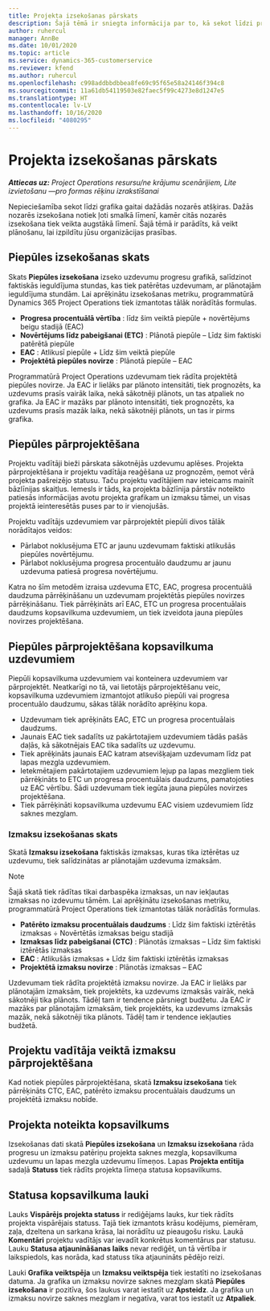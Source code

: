 ```yaml
---
title: Projekta izsekošanas pārskats
description: Šajā tēmā ir sniegta informācija par to, kā sekot līdzi projekta progresam un izmaksu patēriņam.
author: ruhercul
manager: AnnBe
ms.date: 10/01/2020
ms.topic: article
ms.service: dynamics-365-customerservice
ms.reviewer: kfend
ms.author: ruhercul
ms.openlocfilehash: c998addbbdbbea8fe69c95f65e58a24146f394c8
ms.sourcegitcommit: 11a61db54119503e82faec5f99c4273e8d1247e5
ms.translationtype: HT
ms.contentlocale: lv-LV
ms.lasthandoff: 10/16/2020
ms.locfileid: "4080295"
---
```

# <a name="project-tracking-overview"></a>Projekta izsekošanas pārskats

_**Attiecas uz:** Project Operations resursu/ne krājumu scenārijiem, Lite izvietošanu —pro formas rēķinu izrakstīšanai_

Nepieciešamība sekot līdzi grafika gaitai dažādās nozarēs atšķiras. Dažās nozarēs izsekošana notiek ļoti smalkā līmenī, kamēr citās nozarēs izsekošana tiek veikta augstākā līmenī. Šajā tēmā ir parādīts, kā veikt plānošanu, lai izpildītu jūsu organizācijas prasības.

## <a name="effort-tracking-view"></a>Piepūles izsekošanas skats

Skats **Piepūles izsekošana** izseko uzdevumu progresu grafikā, salīdzinot faktiskās ieguldījuma stundas, kas tiek patērētas uzdevumam, ar plānotajām ieguldījuma stundām. Lai aprēķinātu izsekošanas metriku, programmatūrā Dynamics 365 Project Operations tiek izmantotas tālāk norādītās formulas.

- **Progresa procentuālā vērtība** : līdz šim veiktā piepūle + novērtējums beigu stadijā (EAC) 
- **Novērtējums līdz pabeigšanai (ETC)** : Plānotā piepūle – Līdz šim faktiski patērētā piepūle 
- **EAC** : Atlikusī piepūle + Līdz šim veiktā piepūle 
- **Projektētā piepūles novirze** : Plānotā piepūle – EAC

Programmatūrā Project Operations uzdevumam tiek rādīta projektētā piepūles novirze. Ja EAC ir lielāks par plānoto intensitāti, tiek prognozēts, ka uzdevums prasīs vairāk laika, nekā sākotnēji plānots, un tas atpaliek no grafika. Ja EAC ir mazāks par plānoto intensitāti, tiek prognozēts, ka uzdevums prasīs mazāk laika, nekā sākotnēji plānots, un tas ir pirms grafika.

## <a name="reprojecting-effort"></a>Piepūles pārprojektēšana

Projektu vadītāji bieži pārskata sākotnējās uzdevumu aplēses. Projekta pārprojektēšana ir projektu vadītāja reaģēšana uz prognozēm, ņemot vērā projekta pašreizējo statusu. Taču projektu vadītājiem nav ieteicams mainīt bāzlīnijas skaitļus. Iemesls ir tāds, ka projekta bāzlīnija pārstāv noteikto patiesās informācijas avotu projekta grafikam un izmaksu tāmei, un visas projektā ieinteresētās puses par to ir vienojušās.

Projektu vadītājs uzdevumiem var pārprojektēt piepūli divos tālāk norādītajos veidos:

- Pārlabot noklusējuma ETC ar jaunu uzdevumam faktiski atlikušās piepūles novērtējumu. 
- Pārlabot noklusējuma progresa procentuālo daudzumu ar jaunu uzdevuma patiesā progresa novērtējumu.

Katra no šīm metodēm izraisa uzdevuma ETC, EAC, progresa procentuālā daudzuma pārrēķināšanu un uzdevumam projektētās piepūles novirzes pārrēķināšanu. Tiek pārrēķināts arī EAC, ETC un progresa procentuālais daudzums kopsavilkuma uzdevumiem, un tiek izveidota jauna piepūles novirzes projektēšana.

## <a name="reprojection-of-effort-on-summary-tasks"></a>Piepūles pārprojektēšana kopsavilkuma uzdevumiem

Piepūli kopsavilkuma uzdevumiem vai konteinera uzdevumiem var pārprojektēt. Neatkarīgi no tā, vai lietotājs pārprojektēšanu veic, kopsavilkuma uzdevumiem izmantojot atlikušo piepūli vai progresa procentuālo daudzumu, sākas tālāk norādīto aprēķinu kopa.

- Uzdevumam tiek aprēķināts EAC, ETC un progresa procentuālais daudzums.
- Jaunais EAC tiek sadalīts uz pakārtotajiem uzdevumiem tādās pašās daļās, kā sākotnējais EAC tika sadalīts uz uzdevumu.
- Tiek aprēķināts jaunais EAC katram atsevišķajam uzdevumam līdz pat lapas mezgla uzdevumiem. 
- Ietekmētajiem pakārtotajiem uzdevumiem lejup pa lapas mezgliem tiek pārrēķināts to ETC un progresa procentuālais daudzums, pamatojoties uz EAC vērtību. Šādi uzdevumam tiek iegūta jauna piepūles novirzes projektēšana. 
- Tiek pārrēķināti kopsavilkuma uzdevumu EAC visiem uzdevumiem līdz saknes mezglam.

### <a name="cost-tracking-view"></a>Izmaksu izsekošanas skats 

Skatā **Izmaksu izsekošana** faktiskās izmaksas, kuras tika iztērētas uz uzdevumu, tiek salīdzinātas ar plānotajām uzdevuma izmaksām. 

> [!NOTE]
> Šajā skatā tiek rādītas tikai darbaspēka izmaksas, un nav iekļautas izmaksas no izdevumu tāmēm. Lai aprēķinātu izsekošanas metriku, programmatūrā Project Operations tiek izmantotas tālāk norādītās formulas.

- **Patērēto izmaksu procentuālais daudzums** : Līdz šim faktiski iztērētās izmaksas ÷ Novērtētās izmaksas beigu stadijā
- **Izmaksas līdz pabeigšanai (CTC)** : Plānotās izmaksas – Līdz šim faktiski iztērētās izmaksas
- **EAC** : Atlikušās izmaksas + Līdz šim faktiski iztērētās izmaksas
- **Projektētā izmaksu novirze** : Plānotās izmaksas – EAC

Uzdevumam tiek rādīta projektētā izmaksu novirze. Ja EAC ir lielāks par plānotajām izmaksām, tiek projektēts, ka uzdevums izmaksās vairāk, nekā sākotnēji tika plānots. Tādēļ tam ir tendence pārsniegt budžetu. Ja EAC ir mazāks par plānotajām izmaksām, tiek projektēts, ka uzdevums izmaksās mazāk, nekā sākotnēji tika plānots. Tādēļ tam ir tendence iekļauties budžetā.

## <a name="project-managers-reprojection-of-cost"></a>Projektu vadītāja veiktā izmaksu pārprojektēšana

Kad notiek piepūles pārprojektēšana, skatā **Izmaksu izsekošana** tiek pārrēķināts CTC, EAC, patērēto izmaksu procentuālais daudzums un projektētā izmaksu nobīde.

## <a name="project-status-summary"></a>Projekta noteikta kopsavilkums

Izsekošanas dati skatā **Piepūles izsekošana** un **Izmaksu izsekošana** rāda progresu un izmaksu patēriņu projekta saknes mezgla, kopsavilkuma uzdevumu un lapas mezgla uzdevumu līmeņos. Lapas **Projekta entītija** sadaļā **Statuss** tiek rādīts projekta līmeņa statusa kopsavilkums.

## <a name="status-summary-fields"></a>Statusa kopsavilkuma lauki

Lauks **Vispārējs projekta statuss** ir rediģējams lauks, kur tiek rādīts projekta vispārējais statuss. Tajā tiek izmantots krāsu kodējums, piemēram, zaļa, dzeltena un sarkana krāsa, lai norādītu uz pieaugošu risku. Laukā **Komentāri** projektu vadītājs var ievadīt konkrētus komentārus par statusu. Lauku **Statusa atjaunināšanas laiks** nevar rediģēt, un tā vērtība ir laikspiedols, kas norāda, kad statuss tika atjaunināts pēdējo reizi.

Lauki **Grafika veiktspēja** un **Izmaksu veiktspēja** tiek iestatīti no izsekošanas datuma. Ja grafika un izmaksu novirze saknes mezglam skatā **Piepūles izsekošana** ir pozitīva, šos laukus varat iestatīt uz **Apsteidz**. Ja grafika un izmaksu novirze saknes mezglam ir negatīva, varat tos iestatīt uz **Atpaliek**.
